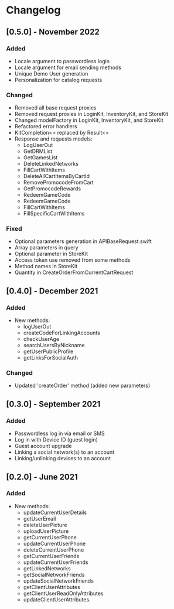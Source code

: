 # Changelog

## [0.5.0] - November 2022

### Added
- Locale argument to passwordless login
- Locale argument for email sending methods
- Unique Demo User generation
- Personalization for catalog requests

### Changed
- Removed all base request proxies
- Removed request proxies in LoginKit, InventoryKit, and StoreKit
- Changed modelFactory in LoginKit, InventoryKit, and StoreKit
- Refactored error handlers
- KitCompletion<> replaced by Result<> 
- Response and requests models:
  * LogUserOut
  * GetDRMList
  * GetGamesList
  * DeleteLinkedNetworks
  * FillCartWithItems
  * DeleteAllCartItemsByCartId
  * RemovePromocodeFromCart
  * GetPromocodeRewards
  * RedeemGameCode
  * RedeemGameCode
  * FillCartWithItems
  * FillSpecificCartWithItems
  
### Fixed
- Optional parameters generation in APIBaseRequest.swift
- Array parameters in query
- Optional parameter in StoreKit
- Access token use removed from some methods
- Method names in StoreKit
- Quantity in CreateOrderFromCurrentCartRequest 

## [0.4.0] - December 2021

### Added
- New methods:
  * logUserOut
  * createCodeForLinkingAccounts
  * checkUserAge
  * searchUsersByNickname
  * getUserPublicProfile
  * getLinksForSocialAuth

### Changed
- Updated 'createOrder' method (added new parameters)

## [0.3.0] - September 2021

### Added
- Passwordless log in via email or SMS
- Log in with Device ID (guest login)
- Guest account upgrade
- Linking a social network(s) to an account
- Linking/unlinking devices to an account

## [0.2.0] - June 2021

### Added
- New methods:
  * updateCurrentUserDetails
  * getUserEmail
  * deleteUserPicture
  * uploadUserPicture
  * getCurrentUserPhone
  * updateCurrentUserPhone
  * deleteCurrentUserPhone
  * getCurrentUserFriends
  * updateCurrentUserFriends
  * getLinkedNetworks
  * getSocialNetworkFriends
  * updateSocialNetworkFriends
  * getClientUserAttributes
  * getClientUserReadOnlyAttributes
  * updateClientUserAttributes.
